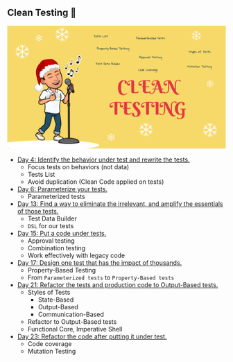 ## Clean Testing 🧼
![Clean Testing Learning path](../img/clean-testing.png)

- [Day 4: Identify the behavior under test and rewrite the tests.](../exercise/day04/challenge.md)
  - Focus tests on behaviors (not data)
  - Tests List
  - Avoid duplication (Clean Code applied on tests)
- [Day 6: Parameterize your tests.](../exercise/day06/challenge.md)
  - Parameterized tests
- [Day 13: Find a way to eliminate the irrelevant, and amplify the essentials of those tests.](../exercise/day13/challenge.md)
  - Test Data Builder
  - `DSL` for our tests
- [Day 15: Put a code under tests.](../exercise/day15/challenge.md)
  - Approval testing
  - Combination testing
  - Work effectively with legacy code
- [Day 17: Design one test that has the impact of thousands.](../exercise/day17/challenge.md)
  - Property-Based Testing
  - From `Parameterized tests` to `Property-Based tests`
- [Day 21: Refactor the tests and production code to Output-Based tests.](../exercise/day21/challenge.md)
  - Styles of Tests
    - State-Based
    - Output-Based
    - Communication-Based
  - Refactor to Output-Based tests
  - Functional Core, Imperative Shell
- [Day 23: Refactor the code after putting it under test.](../exercise/day23/challenge.md)
  - Code coverage
  - Mutation Testing